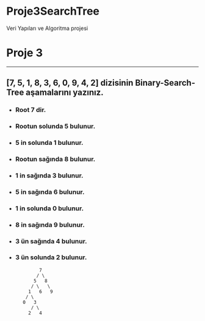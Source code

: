 # Proje3SearchTree
Veri Yapıları ve Algoritma projesi

# Proje 3

---

## [7, 5, 1, 8, 3, 6, 0, 9, 4, 2] dizisinin Binary-Search-Tree aşamalarını yazınız.
- ### Root 7 dir.
- ### Rootun solunda 5 bulunur.
- ### 5 in solunda 1 bulunur.
- ### Rootun sağında 8 bulunur.
- ### 1 in sağında 3 bulunur.
- ### 5 in sağında 6 bulunur.
- ### 1 in solunda 0 bulunur.
- ### 8 in sağında 9 bulunur.
- ### 3 ün sağında 4 bulunur.
- ### 3 ün solunda 2 bulunur.
```
            7
           / \
          5   8
         / \   \
        1   6   9
       / \
      0   3
         / \
        2   4
```